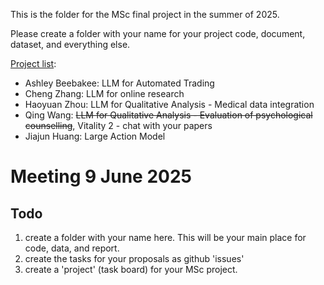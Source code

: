 This is the folder for the MSc final project in the summer of 2025. 

Please create a folder with your name for your project code, document, dataset, and everything else.

[Project list](https://kaixu.me/projects/):
- Ashley Beebakee: LLM for Automated Trading 
- Cheng Zhang: LLM for online research 
- Haoyuan Zhou: LLM for Qualitative Analysis - Medical data integration 
- Qing Wang: ~~LLM for Qualitative Analysis - Evaluation of psychological counselling~~, Vitality 2 - chat with your papers 
- Jiajun Huang: Large Action Model 


# Meeting 9 June 2025

## Todo
1. create a folder with your name here. This will be your main place for code, data, and report.
2. create the tasks for your proposals as github 'issues'
3. create a 'project' (task board) for your MSc project.
